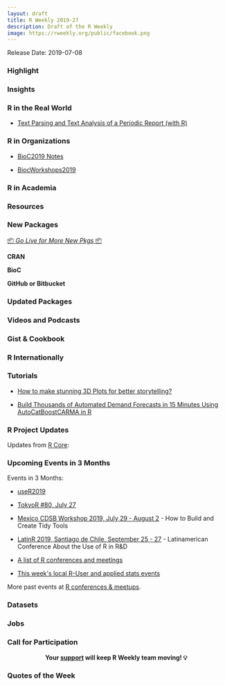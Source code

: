 ```yaml
---
layout: draft
title: R Weekly 2019-27
description: Draft of the R Weekly
image: https://rweekly.org/public/facebook.png
---
```


Release Date: 2019-07-08

###  Highlight



### Insights




### R in the Real World





+ [Text Parsing and Text Analysis of a Periodic Report (with R)](https://tonyelhabr.rbind.io/post/text-parsing-analysis-periodic-report/)


###  R in Organizations

+ [BioC2019 Notes](https://docs.google.com/document/d/1ylziUypDwwuKKC3J5_6KaW-OJVxs_gu1x6LjJOQ6olk/edit#heading=h.37s3ufw76jth)

+ [BiocWorkshops2019](https://github.com/Bioconductor/BiocWorkshops2019)

###  R in Academia



###  Resources




###  New Packages

<p class="added-hostname"><a href="https://rweekly.org/live" target="_blank" class="externalLink">📦 <i>Go Live for More New Pkgs</i> 📦</a></p>

**CRAN**




**BioC**



**GitHub or Bitbucket**




### Updated Packages



###  Videos and Podcasts



### Gist & Cookbook



### R Internationally



###  Tutorials

+ [How to make stunning 3D Plots for better storytelling?](https://towardsdatascience.com/how-to-make-stunning-3d-plots-for-better-storytelling-5c93aec80503)

+ [Build Thousands of Automated Demand Forecasts in 15 Minutes Using AutoCatBoostCARMA in R](https://www.remixinstitute.com/blog/automated-demand-forecasts-using-autocatboostcarma-in-r)


<!--<div class="post-more-begi
n></div><div class="post-more-end"></div>-->

###  R Project Updates

Updates from [R Core](http://developer.r-project.org/blosxom.cgi/R-devel/NEWS):


###  Upcoming Events in 3 Months

Events in 3 Months:

+ [useR2019](http://www.user2019.fr/)

+ [TokyoR #80, July 27](https://tokyor.connpass.com/)

+ [Mexico CDSB Workshop 2019, July 29 - August 2](https://comunidadbioinfo.github.io/post/building-tidy-tools-cdsb-runconf-2019/) - How to Build and Create Tidy Tools

+ [LatinR 2019, Santiago de Chile, September 25 - 27](http://latin-r.com) - Latinamerican Conference About the Use of R in R&D

+ [A list of R conferences and meetings](https://jumpingrivers.github.io/meetingsR/events.html)

+ [This week's local R-User and applied stats events](https://community.rstudio.com/c/irl)


More past events at [R conferences & meetups](https://conf.rweekly.org).


### Datasets

### Jobs




###  Call for Participation


<p class="hide-support added-hostname support-rweekly" style="text-align: center;font-weight: bold;">Your <a class="non-visited externalLink" href="https://www.patreon.com/rweekly" onclick="pas(this)">support</a> will keep R Weekly team moving! 💡</p>

###  Quotes of the Week


